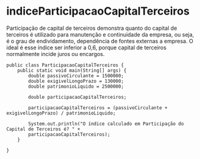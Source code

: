 # indiceParticipacaoCapitalTerceiros
Participação de capital de terceiros demonstra quanto do capital de terceiros é utilizado para manutenção e continuidade da empresa, ou seja, é o grau de endividamento, dependência de fontes externas a empresa. O ideal é esse índice ser inferior a 0,6, porque capital de terceiros normalmente incide juros ou encargos.

```
public class ParticipacaoCapitalTerceiros {
	public static void main(String[] args) {
		double passivoCirculante = 1500000;
		double exigivelLongoPrazo = 130000;
		double patrimonioLiquido = 2500000;
		
		double participacaoCapitalTerceiros;
		
		participacaoCapitalTerceiros = (passivoCirculante + exigivelLongoPrazo) / patrimonioLiquido;
		
		System.out.println("O índice calculado em Participação do Capital de Terceiros é? " + 
		participacaoCapitalTerceiros);
	}

}
